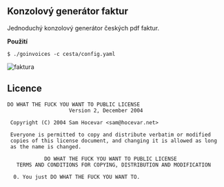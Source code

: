 ## Konzolový generátor faktur

Jednoduchý konzolový generátor českých pdf faktur. 

**Použití**

```$ ./goinvoices -c cesta/config.yaml```

![faktura](https://i.imgur.com/kX7lk1t.png "faktura")


## Licence
```cassandraql
DO WHAT THE FUCK YOU WANT TO PUBLIC LICENSE 
                    Version 2, December 2004 

 Copyright (C) 2004 Sam Hocevar <sam@hocevar.net> 

 Everyone is permitted to copy and distribute verbatim or modified 
 copies of this license document, and changing it is allowed as long 
 as the name is changed. 

            DO WHAT THE FUCK YOU WANT TO PUBLIC LICENSE 
   TERMS AND CONDITIONS FOR COPYING, DISTRIBUTION AND MODIFICATION 

  0. You just DO WHAT THE FUCK YOU WANT TO.
```